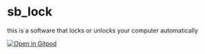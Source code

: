 # sb_lock
this is a software that locks or unlocks your computer automatically

[![Open in Gitpod](https://gitpod.io/button/open-in-gitpod.svg)](https://gitpod.io/xming521/sb_lock#https://github.com/<org>/<repo>)

